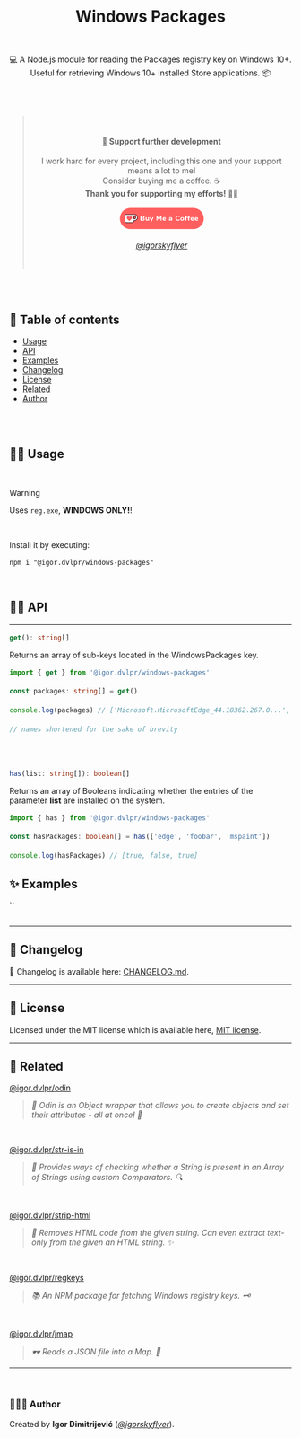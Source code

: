 <h1 align="center">Windows Packages</h1>

<br>

<p align="center">
	💻 A Node.js module for reading the Packages registry key on Windows 10+.
	Useful for retrieving Windows 10+ installed Store applications. 📦
</p>

<br>
<br>

<div align="center">
	<blockquote>
		<br>
		<h4>💖 Support further development</h4>
		<span>I work hard for every project, including this one and your support means a lot to me!
		<br>
		Consider buying me a coffee. ☕
		<br>
		<strong>Thank you for supporting my efforts! 🙏😊</strong></span>
		<br>
		<br>
		<a href="https://ko-fi.com/igorskyflyer" target="_blank"><img src="https://raw.githubusercontent.com/igorskyflyer/igorskyflyer/main/assets/ko-fi.png" alt="Donate to igorskyflyer" width="150"></a>
		<br>
		<br>
		<a href="https://github.com/igorskyflyer"><em>@igorskyflyer</em></a>
		<br>
		<br>
		<br>
	</blockquote>
</div>

<br>
<br>

## 📃 Table of contents

- [Usage](#-usage)
- [API](#-api)
- [Examples](#-examples)
- [Changelog](#-changelog)
- [License](#-license)
- [Related](#-related)
- [Author](#-author)

<br>
<br>

## 🕵🏼 Usage


<br>

> [!WARNING]
> Uses `reg.exe`, **WINDOWS ONLY!**!
>

<br>

Install it by executing:

```shell
npm i "@igor.dvlpr/windows-packages"
```

<br>

## 🤹🏼 API

---


```ts
get(): string[]
```

Returns an array of sub-keys located in the WindowsPackages key.

```ts
import { get } from '@igor.dvlpr/windows-packages'

const packages: string[] = get()

console.log(packages) // ['Microsoft.MicrosoftEdge_44.18362.267.0...', 'Microsoft.Microsoft3DViewer_7.1908.9012.0...',...]

// names shortened for the sake of brevity
```

<br>
<br>

```ts
has(list: string[]): boolean[]
```

Returns an array of Booleans indicating whether the entries of the parameter **list** are installed on the system.

```ts
import { has } from '@igor.dvlpr/windows-packages'

const hasPackages: boolean[] = has(['edge', 'foobar', 'mspaint'])

console.log(hasPackages) // [true, false, true]
```

## ✨ Examples

``
```

```

---

## 📝 Changelog

📑 Changelog is available here: [CHANGELOG.md](https://github.com/igorskyflyer/npm-windows-packages/blob/main/CHANGELOG.md).

---

## 🪪 License

Licensed under the MIT license which is available here, [MIT license](https://github.com/igorskyflyer/npm-windows-packages/blob/main/LICENSE).

---

## 🧬 Related

[@igor.dvlpr/odin](https://www.npmjs.com/package/@igor.dvlpr/odin)

> _🔱 Odin is an Object wrapper that allows you to create objects and set their attributes - all at once! 🔺_

<br>

[@igor.dvlpr/str-is-in](https://www.npmjs.com/package/@igor.dvlpr/str-is-in)

> _🧵 Provides ways of checking whether a String is present in an Array of Strings using custom Comparators. 🔍_

<br>

[@igor.dvlpr/strip-html](https://www.npmjs.com/package/@igor.dvlpr/strip-html)

> _🥞 Removes HTML code from the given string. Can even extract text-only from the given an HTML string. ✨_

<br>

[@igor.dvlpr/regkeys](https://www.npmjs.com/package/@igor.dvlpr/regkeys)

> _📚 An NPM package for fetching Windows registry keys. 🗝_

<br>

[@igor.dvlpr/jmap](https://www.npmjs.com/package/@igor.dvlpr/jmap)

> _🕶️ Reads a JSON file into a Map. 🌻_

---

<br>

### 👨🏻‍💻 Author
Created by **Igor Dimitrijević** ([*@igorskyflyer*](https://github.com/igorskyflyer/)).

